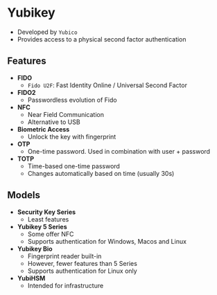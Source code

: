 # Yubikey

- Developed by `Yubico`
- Provides access to a physical second factor authentication

## Features

- **FIDO**
  - `Fido U2F`: Fast Identity Online / Universal Second Factor
- **FIDO2**
  - Passwordless evolution of Fido
- **NFC**
  - Near Field Communication
  - Alternative to USB
- **Biometric Access**
  - Unlock the key with fingerprint
- **OTP**
  - One-time password. Used in combination with user + password
- **TOTP**
  - Time-based one-time password
  - Changes automatically based on time (usually 30s)

## Models

- **Security Key Series**
  - Least features
- **Yubikey 5 Series**
  - Some offer NFC
  - Supports authentication for Windows, Macos and Linux
- **Yubikey Bio**
  - Fingerprint reader built-in
  - However, fewer features than 5 Series
  - Supports authentication for Linux only
- **YubiHSM**
  - Intended for infrastructure
